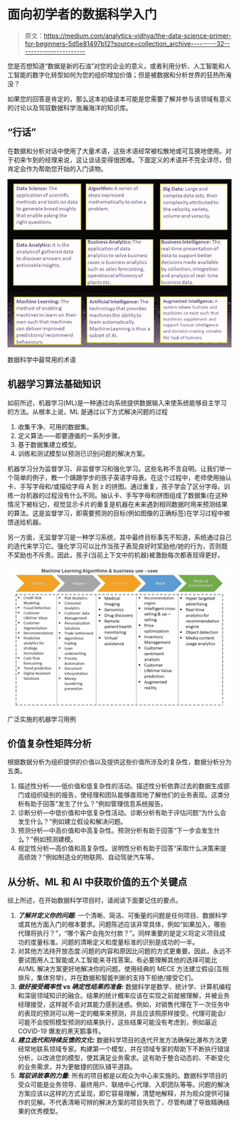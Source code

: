 # 面向初学者的数据科学入门

> 原文：<https://medium.com/analytics-vidhya/the-data-science-primer-for-beginners-5d5e81497b12?source=collection_archive---------32----------------------->

您是否想知道“数据是新的石油”对您的企业的意义，或者利用分析、人工智能和人工智能的数字化转型如何为您的组织增加价值；但是被数据和分析世界的狂热所淹没？

如果您的回答是肯定的，那么这本初级读本可能是您需要了解并参与该领域有意义的讨论以及驾驭数据科学浩瀚海洋的知识库。

## “行话”

在数据和分析对话中使用了大量术语，这些术语经常被松散地或可互换地使用。对于初来乍到的经理来说，这让谈话变得很困难。下面定义的术语并不完全详尽，但肯定会作为帮助您开始的入门读物。

![](img/48c27509ce1208a2a398694582fae752.png)

数据科学中最常用的术语

## **机器学习算法基础知识**

如前所述，机器学习(ML)是一种通过向系统提供数据输入来使系统能够自主学习的方法。从根本上说，ML 是通过以下方式解决问题的过程

1.  收集干净、可用的数据集。
2.  定义算法——即要遵循的一系列步骤。
3.  基于数据集建立模型。
4.  训练和测试模型以预测已识别问题的解决方案。

机器学习分为监督学习、非监督学习和强化学习。这些名称不言自明。让我们举一个简单的例子，教一个蹒跚学步的孩子英语字母表。在这个过程中，老师使用抽认卡、手写字母和/或描绘字母 A 到 z 的拼图。通过重复，孩子学会了区分字母。训练一台机器的过程没有什么不同。抽认卡、手写字母和拼图组成了数据集(在这种情况下被标记)，视觉显示卡片的重复是机器在未来遇到相同数据时用来预测结果的算法。这是监督学习，即需要预测的目标(例如图像的正确标签)在学习过程中被馈送给机器。

另一方面，无监督学习是一种学习系统，其中最终目标事先不知道，系统通过自己的迭代来学习它。强化学习可以比作当孩子表现良好时奖励他/她的行为，否则既不奖励也不斥责。因此，孩子(当前上下文中的机器)被激励每次都表现得更好。

![](img/f7e0e99fb08d9ecba44126419fedeb9e.png)

广泛实施的机器学习用例

## **价值复杂性矩阵分析**

根据数据分析为组织提供的价值以及提供这些价值所涉及的复杂性，数据分析分为五类。

1.  描述性分析——低价值和低复杂性的活动。描述性分析依靠过去的数据生成部门或组织级别的报告，使经理和团队能够直观地了解他们的业务表现。这类分析有助于回答“发生了什么？”例如管理信息系统报告。
2.  诊断分析—中低价值和中低复杂性活动。诊断分析有助于评估问题“为什么会发生什么？”例如建立假设和解决问题。
3.  预测分析—中高价值和中高复杂性。预测分析有助于回答“下一步会发生什么？”例如预测建模。
4.  规定性分析—高价值和高复杂性。说明性分析有助于回答“采取什么决策来提高绩效？”例如制造业的物联网、自动驾驶汽车等。

## **从分析、ML 和 AI 中获取价值的五个关键点**

综上所述，在开始数据科学项目时，请阅读下面要记住的要点。

1.  ***了解并定义你的问题:*** 一个清晰、简洁、可衡量的问题是任何项目、数据科学或其他方面入门的根本要求。问题陈述应该非常具体，例如“如果加入，哪些代理将执行？”，“哪个客户会拖欠付款？”。同样重要的是定义将定义项目成功的度量标准。问题的清晰定义和度量标准的识别是成功的一半。
2.  对其他方法持开放态度:问题的内容和原因比问题的方式更重要。因此，永远不要试图用人工智能或人工智能来寻找答案。有必要理解其他的选择可能比 AI/ML 解决方案更好地解决你的问题。使用经典的 MECE 方法建立假设(互相排斥，集体穷举)，并在数据和智能判断的支持下拒绝/接受它们。
3.  ***做好接受概率性 vs 确定性结果的准备:*** 数据科学是数学、统计学、计算机编程和深层领域知识的融合。结果的统计概率应该在实现之前就被理解，并被业务经理接受，这样就不会对其能力感到迷惑。例如，对销售代理在下一次任务中的表现的预测可以用一定的概率来预测，并且应该照原样接受。代理可能会/可能不会按照模型预测的结果执行，这些结果可能没有考虑到，例如最近 COVID-19 爆发的黑天鹅事件。
4.  ***建立迭代和持续反馈的文化:*** 数据科学项目的迭代开发方法确保比瀑布方法更经常地联系领域专家。构建第一个模型，并在领域专家的帮助下不断执行错误分析，以改进您的模型，使其满足业务需求。这有助于整合动态的、不断变化的业务需求，并为更敏捷的团队铺平道路。
5.  ***驾驭讲故事的力量:*** 所有的项目都是以观众为中心来实施的。数据科学项目的受众可能是业务领导、最终用户、联络中心代理、入职团队等等。问题的解决方案应该以这样的方式呈现，即它容易理解，清楚地解释，并为观众提供可操作的见解。不代表清晰可辨的解决方案的项目失败了，尽管构建了导致精确结果的优秀模型。